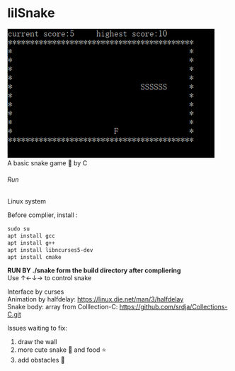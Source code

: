 # lilSnake  

![image](https://github.com/Asuka124/lilSnake/blob/master/example.jpg)  
A basic snake game 🐍 by C

###### Run  
Linux system  

Before complier, install :  
```
sudo su
apt install gcc
apt install g++
apt install libncurses5-dev
apt install cmake

```  
**RUN BY ./snake form the build directory after compliering**  
Use  ↑←↓→ to control snake  

Interface by curses  
Animation by halfdelay: https://linux.die.net/man/3/halfdelay  
Snake body: array from Colllection-C: https://github.com/srdja/Collections-C.git  


Issues waiting to fix:  
1. draw the wall
2. more cute snake 🐍 and food ⭐
3. add obstacles 🌵

